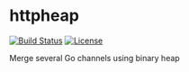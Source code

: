 # httpheap

[![Build Status][build-status]][travis]
[![License][license]](LICENSE)

Merge several Go channels using binary heap

[travis]: https://travis-ci.org/starius/httpheap
[build-status]: https://travis-ci.org/starius/httpheap.png?branch=master
[license]: https://img.shields.io/badge/License-BSD3-brightgreen.png
